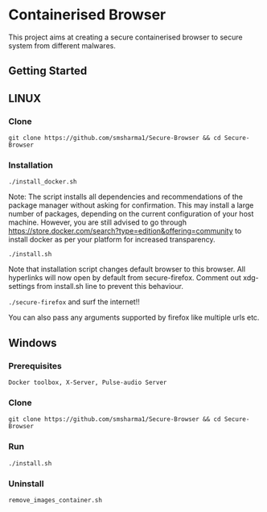 # Containerised Browser

This project aims at creating a secure containerised browser to secure system from different malwares.

## Getting Started

## LINUX

### Clone

```git clone https://github.com/smsharma1/Secure-Browser && cd Secure-Browser```

### Installation
``` ./install_docker.sh ```

Note: The script installs all dependencies and recommendations of the package manager without asking for confirmation. This may install a large number of packages, depending on the current configuration of your host machine.
However, you are still advised to go through 
https://store.docker.com/search?type=edition&offering=community 
to install docker as per your platform for increased transparency.

```./install.sh```

Note that installation script changes default browser to this browser. All hyperlinks will now open by default from secure-firefox. Comment out xdg-settings from install.sh line to prevent this behaviour.

```./secure-firefox``` 
and surf the internet!!

You can also pass any arguments supported by firefox like multiple urls etc.

## Windows

### Prerequisites

``` Docker toolbox, X-Server, Pulse-audio Server ```

### Clone

```git clone https://github.com/smsharma1/Secure-Browser && cd Secure-Browser```

### Run

```./install.sh```

### Uninstall

```remove_images_container.sh```

